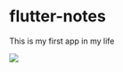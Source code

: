 # flutter-notes
This is my first app in my life

![](https://img-blog.csdnimg.cn/20200730222538822.png)
